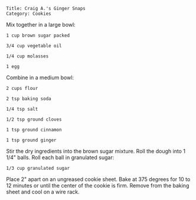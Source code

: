 ~~~ recipe-info
Title: Craig A.'s Ginger Snaps
Category: Cookies
~~~

Mix together in a large bowl:

~~~ recipe-ingredients
1 cup brown sugar packed

3/4 cup vegetable oil

1/4 cup molasses

1 egg
~~~

Combine in a medium bowl:

~~~ recipe-ingredients
2 cups flour

2 tsp baking soda

1/4 tsp salt

1/2 tsp ground cloves

1 tsp ground cinnamon

1 tsp ground ginger
~~~

Stir the dry ingredients into the brown sugar mixture. Roll the dough into 1 1/4" balls. Roll each
ball in granulated sugar:

~~~ recipe-ingredients
1/3 cup granulated sugar
~~~

Place 2" apart on an ungreased cookie sheet. Bake at 375 degrees for 10 to 12 minutes or until the
center of the cookie is firm. Remove from the baking sheet and cool on a wire rack.
